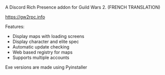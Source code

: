 A Discord Rich Presence addon for Guild Wars 2. (FRENCH TRANSLATION)

https://gw2rpc.info

Features:
* Display maps with loading screens
* Display character and elite spec
* Automatic update checking
* Web based registry for maps
* Supports multiple accounts

Exe versions are made using Pyinstaller
